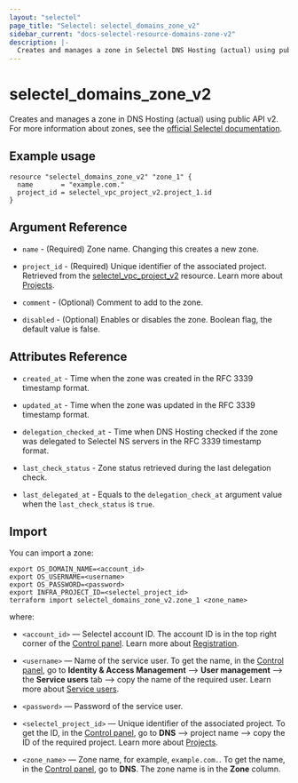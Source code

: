 ```yaml
---
layout: "selectel"
page_title: "Selectel: selectel_domains_zone_v2"
sidebar_current: "docs-selectel-resource-domains-zone-v2"
description: |-
  Creates and manages a zone in Selectel DNS Hosting (actual) using public API v2.
---
```


# selectel\_domains\_zone\_v2

Creates and manages a zone in DNS Hosting (actual) using public API v2. For more information about zones, see the [official Selectel documentation](https://docs.selectel.ru/en/networks-services/dns/zones/).

## Example usage

```hcl
resource "selectel_domains_zone_v2" "zone_1" {
  name       = "example.com."
  project_id = selectel_vpc_project_v2.project_1.id
}
```

## Argument Reference

* `name` - (Required) Zone name. Changing this creates a new zone.

* `project_id` - (Required) Unique identifier of the associated project. Retrieved from the [selectel_vpc_project_v2](https://registry.terraform.io/providers/selectel/selectel/latest/docs/resources/vpc_project_v2) resource. Learn more about [Projects](https://docs.selectel.ru/en/control-panel-actions/projects/about-projects/).

* `comment` - (Optional) Comment to add to the zone.

* `disabled` - (Optional) Enables or disables the zone. Boolean flag, the default value is false.

## Attributes Reference

* `created_at` - Time when the zone was created in the RFC 3339 timestamp format.

* `updated_at` - Time when the zone was updated in the RFC 3339 timestamp format.

* `delegation_checked_at` - Time when DNS Hosting checked if the zone was delegated to Selectel NS servers in the RFC 3339 timestamp format.

* `last_check_status` - Zone status retrieved during the last delegation check.

* `last_delegated_at` - Equals to the `delegation_check_at` argument value when the `last_check_status` is `true`.

## Import

You can import a zone:

```shell
export OS_DOMAIN_NAME=<account_id>
export OS_USERNAME=<username>
export OS_PASSWORD=<password>
export INFRA_PROJECT_ID=<selectel_project_id>
terraform import selectel_domains_zone_v2.zone_1 <zone_name>
```

where:

* `<account_id>` — Selectel account ID. The account ID is in the top right corner of the [Control panel](https://my.selectel.ru/). Learn more about [Registration](https://docs.selectel.ru/en/control-panel-actions/account/registration/).

* `<username>` — Name of the service user. To get the name, in the [Control panel](https://my.selectel.ru/iam/users_management/users?type=service), go to **Identity & Access Management** ⟶ **User management** ⟶ the **Service users** tab ⟶ copy the name of the required user. Learn more about [Service users](https://docs.selectel.ru/en/control-panel-actions/users-and-roles/user-types-and-roles/).

* `<password>` — Password of the service user.

* `<selectel_project_id>` — Unique identifier of the associated project. To get the ID, in the [Control panel](https://my.selectel.ru/dns), go to **DNS** ⟶ project name ⟶ copy the ID of the required project. Learn more about [Projects](https://docs.selectel.ru/en/control-panel-actions/projects/about-projects/).

* `<zone_name>` — Zone name, for example, `example.com.`. To get the name, in the [Control panel](https://my.selectel.ru/dns/), go to **DNS**. The zone name is in the **Zone** column.
